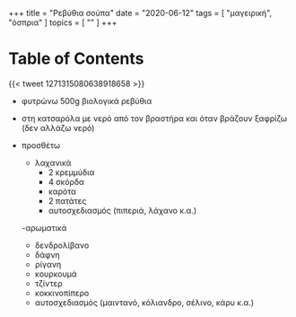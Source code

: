 +++
title = "Ρεβύθια σούπα"
date = "2020-06-12"
tags = [ "μαγειρική", "όσπρια" ]
topics = [ "" ]
+++


# Table of Contents



{{< tweet 1271315080638918658 >}}

-   φυτρώνω 500g βιολογικά ρεβύθια
-   στη κατσαρόλα με νερό από τον βραστήρα και όταν βράζουν ξαφρίζω (δεν αλλάζω νερό)
-   προσθέτω

    -   λαχανικά
        -   2 κρεμμύδια
        -   4 σκόρδα
        -   καρότα
        -   2 πατάτες
        -   αυτοσχεδιασμός (πιπεριά, λάχανο κ.α.)

    -αρωματικά

    -   δενδρολίβανο
    -   δάφνη
    -   ρίγανη
    -   κουρκουμά
    -   τζίντερ
    -   κοκκινοπίπερο
    -   αυτοσχεδιασμός (μαιντανό, κόλιανδρο, σέλινο, κάρυ κ.α.)
